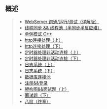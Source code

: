 概述
----------
> * <a href="https://cppreference.blog.csdn.net/article/details/135503751" target="_blank">WebServer 跑通/运行/测试（详解版）</a>
> * <a href="https://cppreference.blog.csdn.net/article/details/135669721" target="_blank">线程同步 && 线程池（半同步半反应堆）</a>
> * <a href="https://cppreference.blog.csdn.net/article/details/136086558" target="_blank">单例模式 C++</a>
> * <a href="https://cppreference.blog.csdn.net/article/details/136112700" target="_blank">http连接处理（上）</a>
> * <a href="https://cppreference.blog.csdn.net/article/details/136116970" target="_blank">http连接处理（下）</a>
> * <a href="https://cppreference.blog.csdn.net/article/details/136186845" target="_blank">定时器处理非活动连接（上）</a>
> * <a href="https://cppreference.blog.csdn.net/article/details/136221454" target="_blank">定时器处理非活动连接（下）</a>
> * <a href="https://cppreference.blog.csdn.net/article/details/136280888" target="_blank">日志系统（上）</a>
> * <a href="https://cppreference.blog.csdn.net/article/details/136345688" target="_blank">日志系统（下）</a>
> * <a href="https://cppreference.blog.csdn.net/article/details/136411540" target="_blank">数据库连接池</a>
> * <a href="https://cppreference.blog.csdn.net/article/details/136415634" target="_blank">注册&&登录</a>
> * <a href="https://cppreference.blog.csdn.net/article/details/136431359" target="_blank">架构图&&面试题（上）</a>
> * <a href="https://cppreference.blog.csdn.net/article/details/136673143" target="_blank">面试题（下）</a>
> * <a href="https://cppreference.blog.csdn.net/article/details/136711667" target="_blank">八股（终章）</a>
